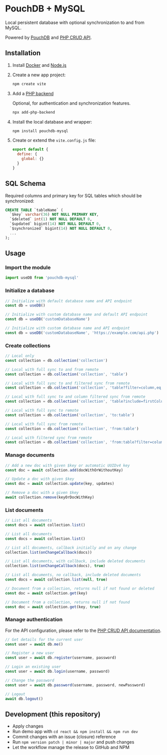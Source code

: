 # PouchDB + MySQL

Local persistent database with optional synchronization to and from MySQL.

Powered by [PouchDB](https://pouchdb.com/) and [PHP CRUD API](https://github.com/mevdschee/php-crud-api).

## Installation

1. Install [Docker](https://www.docker.com/) and [Node.js](https://nodejs.org/)

2. Create a new app project:

    ```bash
    npm create vite
    ```

3. Add a [PHP backend](https://github.com/scriptPilot/add-php-backend)

   Optional, for authentication and synchronization features.

    ```bash
    npx add-php-backend
    ```
    
4. Install the local database and wrapper:

    ```bash
    npm install pouchdb-mysql
    ```

5. Create or extend the `vite.config.js` file:

    ```js
    export default {
      define: {
        global: {}
      }
    }
    ```
    
## SQL Schema
    
Required columns and primary key for SQL tables which should be synchronized:

```sql
CREATE TABLE `tableName` (
  `$key` varchar(36) NOT NULL PRIMARY KEY,
  `$deleted` int(1) NOT NULL DEFAULT 0,
  `$updated` bigint(14) NOT NULL DEFAULT 0,
  `$synchronized` bigint(14) NOT NULL DEFAULT 0,
  ...
);
```

## Usage

### Import the module

```js
import useDB from 'pouchdb-mysql'
```

### Initialize a database

```js
// Initialize with default database name and API endpoint
const db = useDB()

// Initialize with custom database name and default API endpoint
const db = useDB('customDatabaseName')

// Initialize with custom database name and API endpoint
const db = useDB('customDatabaseName', 'https://example.com/api.php')
```

### Create collections

```js
// Local only
const collection = db.collection('collection')

// Local with full sync to and from remote
const collection = db.collection('collection', 'table')

// Local with full sync to and filtered sync from remote
const collection = db.collection('collection', 'table?filter=column,eq,something')

// Local with full sync to and column filtered sync from remote
const collection = db.collection('collection', 'table?include=firstColumn,secondColumn')

// Local with full sync to remote
const collection = db.collection('collection', 'to:table')

// Local with full sync from remote
const collection = db.collection('collection', 'from:table')

// Local with filtered sync from remote
const collection = db.collection('collection', 'from:table?filter=column,eq,something')
```

### Manage documents

```js
// Add a new doc with given $key or automatic UUIDv4 key
const doc = await collection.add(docWithOrWithoutKey)

// Update a doc with given $key
const doc = await collection.update(key, updates)

// Remove a doc with a given $key
await collection.remove(keyOrDocWithKey)
```

### List documents

```js
// List all documents
const docs = await collection.list()

// List all documents
const docs = await collection.list()

// List all documents, callback initially and on any change
collection.list(onChangeCallback(docs))

// List all documents, with callback, include deleted documents
collection.list(onChangeCallback(docs), true)

// List all documents, no callback, include deleted documents
const docs = await collection.list(null, true)

// Document from a collection, returns null if not found or deleted
const doc = await collection.get(key)

// Document from a collection, returns null if not found
const doc = await collection.get(key, true)
```

### Manage authentication

For the API configuration, please refer to the [PHP CRUD API documentation](https://github.com/mevdschee/php-crud-api).

```js
// Get details for the current user
const user = await db.me()

// Register a new user
const user = await db.register(username, password)

// Login an existing user
const user = await db.login(username, password)

// Change the password
const user = await db.password(username, password, newPassword)

// Logout
await db.logout()
```

## Development (this repository)

- Apply changes
- Run demo app with `cd react && npm install && npm run dev`
- Commit changes with an issue (closure) reference
- Run `npm version patch | minor | major` and push changes
- Let the workflow manage the release to GitHub and NPM
